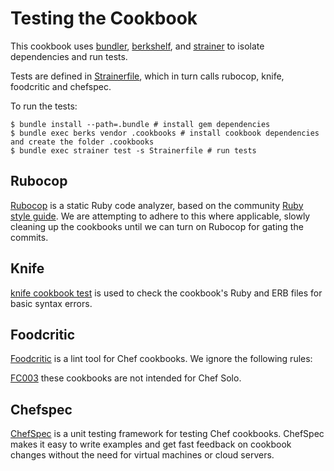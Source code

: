 # Testing the Cookbook #

This cookbook uses [bundler](http://gembundler.com/), [berkshelf](http://berkshelf.com/), and [strainer](https://github.com/customink/strainer) to isolate dependencies and run tests.

Tests are defined in [Strainerfile](Strainerfile), which in turn calls rubocop, knife, foodcritic and chefspec.

To run the tests:

    $ bundle install --path=.bundle # install gem dependencies
    $ bundle exec berks vendor .cookbooks # install cookbook dependencies and create the folder .cookbooks
    $ bundle exec strainer test -s Strainerfile # run tests

## Rubocop  ##

[Rubocop](https://github.com/bbatsov/rubocop) is a static Ruby code analyzer, based on the community [Ruby style guide](https://github.com/bbatsov/ruby-style-guide). We are attempting to adhere to this where applicable, slowly cleaning up the cookbooks until we can turn on Rubocop for gating the commits.

## Knife ##

[knife cookbook test](http://docs.opscode.com/chef/knife.html#test) is used to check the cookbook's Ruby and ERB files for basic syntax errors.

## Foodcritic ##

[Foodcritic](http://acrmp.github.io/foodcritic/) is a lint tool for Chef cookbooks. We ignore the following rules:

[FC003](http://acrmp.github.io/foodcritic/#FC003) these cookbooks are not intended for Chef Solo.

## Chefspec

[ChefSpec](http://code.sethvargo.com/chefspec/) is a unit testing framework for testing Chef cookbooks. ChefSpec makes it easy to write examples and get fast feedback on cookbook changes without the need for virtual machines or cloud servers.
